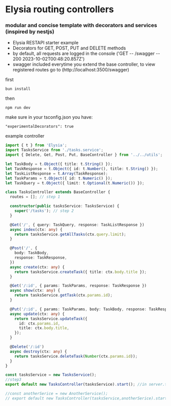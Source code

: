 # Elysia routing controllers

### modular and concise template with decorators and services (inspired by nestjs)

- Elysia RESTAPI starter example
- Decorators for GET, POST, PUT and DELETE methods
- by default, all requests are logged in the console ('GET -- /swagger -- 200 2023-10-02T00:48:20.857Z')
- swagger included everytime you extend the base controller, to view registered routes go to (http://localhost:3500/swagger)

first

```
bun install
```

then

```
npm run dev
```

make sure in your tsconfig.json you have:
```
"experimentalDecorators": true
```
example controller

```ts
import { t } from 'Elysia';
import TasksService from './tasks.service';
import { Delete, Get, Post, Put, BaseController } from '../../utils';

let TaskBody = t.Object({ title: t.String() });
let TaskResponse = t.Object({ id: t.Number(), title: t.String() });
let TaskListResponse = t.Array(TaskResponse);
let TaskParams = t.Object({ id: t.Numeric() });
let TaskQuery = t.Object({ limit: t.Optional(t.Numeric()) });

class TasksController extends BaseController {
  routes = []; // step 1

  constructor(public tasksService: TasksService) {
    super('/tasks'); // step 2
  }

  @Get('/', { query: TaskQuery, response: TaskListResponse })
  async index(ctx: any) {
    return tasksService.getAllTasks(ctx.query.limit);
  }

  @Post('/', {
    body: TaskBody,
    response: TaskResponse,
  })
  async create(ctx: any) {
    return tasksService.createTask({ title: ctx.body.title });
  }

  @Get('/:id', { params: TaskParams, response: TaskResponse })
  async show(ctx: any) {
    return tasksService.getTask(ctx.params.id);
  }

  @Put('/:id', { params: TaskParams, body: TaskBody, response: TaskResponse })
  async update(ctx: any) {
    return tasksService.updateTask({
      id: ctx.params.id,
      title: ctx.body.title,
    });
  }

  @Delete('/:id')
  async destroy(ctx: any) {
    return tasksService.deleteTask(Number(ctx.params.id));
  }
}

const tasksService = new TasksService();
//step3
export default new TasksController(tasksService).start(); //in server.ts add: app.use(TasksController)

//const anotherSerice = new AnotherService();
// export default new TasksController(tasksService,anotherSerice).start();
```
